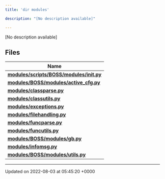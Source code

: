 ```yaml
---
title: 'dir modules'

description: "[No description available]"

---
```







[No description available]

## Files

| Name           |
| -------------- |
| **[modules/scripts/BOSS/modules/__init__.py](/documentation/code/gambit_sphinx/files/scripts_2boss_2modules_2____init_____8py/#file-scripts/boss/modules/--init--.py)**  |
| **[modules/BOSS/modules/active_cfg.py](/documentation/code/gambit_sphinx/files/boss_2modules_2active__cfg_8py/#file-boss/modules/active-cfg.py)**  |
| **[modules/classparse.py](/documentation/code/gambit_sphinx/files/classparse_8py/#file-classparse.py)**  |
| **[modules/classutils.py](/documentation/code/gambit_sphinx/files/classutils_8py/#file-classutils.py)**  |
| **[modules/exceptions.py](/documentation/code/gambit_sphinx/files/exceptions_8py/#file-exceptions.py)**  |
| **[modules/filehandling.py](/documentation/code/gambit_sphinx/files/filehandling_8py/#file-filehandling.py)**  |
| **[modules/funcparse.py](/documentation/code/gambit_sphinx/files/funcparse_8py/#file-funcparse.py)**  |
| **[modules/funcutils.py](/documentation/code/gambit_sphinx/files/funcutils_8py/#file-funcutils.py)**  |
| **[modules/BOSS/modules/gb.py](/documentation/code/gambit_sphinx/files/boss_2modules_2gb_8py/#file-boss/modules/gb.py)**  |
| **[modules/infomsg.py](/documentation/code/gambit_sphinx/files/infomsg_8py/#file-infomsg.py)**  |
| **[modules/BOSS/modules/utils.py](/documentation/code/gambit_sphinx/files/boss_2modules_2utils_8py/#file-boss/modules/utils.py)**  |






-------------------------------

Updated on 2022-08-03 at 05:45:20 +0000
